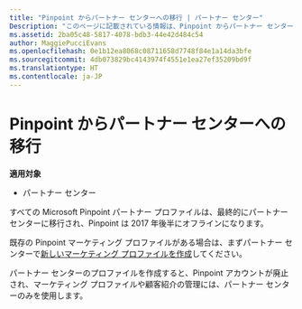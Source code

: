 ```yaml
---
title: "Pinpoint からパートナー センターへの移行 | パートナー センター"
Description: "このページに記載されている情報は、Pinpoint からパートナー センターへ移行する方法を説明しています。"
ms.assetid: 2ba05c48-5817-4078-bdb3-44e42d484c54
author: MaggiePucciEvans
ms.openlocfilehash: 0e1b12ea8068c08711658d7748f84e1a14da3bfe
ms.sourcegitcommit: 4db073829bc4143974f4551e1ea27ef35209bd9f
ms.translationtype: HT
ms.contentlocale: ja-JP
---
```

# <a name="transition-from-pinpoint-to-partner-center"></a>Pinpoint からパートナー センターへの移行

**適用対象**

-  パートナー センター

すべての Microsoft Pinpoint パートナー プロファイルは、最終的にパートナー センターに移行され、Pinpoint は 2017 年後半にオフラインになります。 

既存の Pinpoint マーケティング プロファイルがある場合は、まずパートナー センターで[新しいマーケティング プロファイルを作成](create-a-marketing-profile.md)してください。

パートナー センターのプロファイルを作成すると、Pinpoint アカウントが廃止され、マーケティング プロファイルや顧客紹介の管理には、パートナー センターのみを使用します。